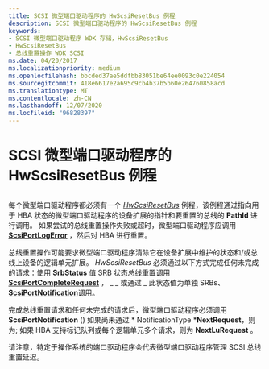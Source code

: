 ```yaml
---
title: SCSI 微型端口驱动程序的 HwScsiResetBus 例程
description: SCSI 微型端口驱动程序的 HwScsiResetBus 例程
keywords:
- SCSI 微型端口驱动程序 WDK 存储，HwScsiResetBus
- HwScsiResetBus
- 总线重置操作 WDK SCSI
ms.date: 04/20/2017
ms.localizationpriority: medium
ms.openlocfilehash: bbcded37ae5ddfbb83051be64ee0093c0e224054
ms.sourcegitcommit: 418e6617e2a695c9cb4b37b5b60e264760858acd
ms.translationtype: MT
ms.contentlocale: zh-CN
ms.lasthandoff: 12/07/2020
ms.locfileid: "96828397"
---
```

# <a name="scsi-miniport-drivers-hwscsiresetbus-routine"></a>SCSI 微型端口驱动程序的 HwScsiResetBus 例程


## <span id="ddk_scsi_miniport_drivers_hwscsiresetbus_routine_kg"></span><span id="DDK_SCSI_MINIPORT_DRIVERS_HWSCSIRESETBUS_ROUTINE_KG"></span>


每个微型端口驱动程序都必须有一个 [*HwScsiResetBus*](/previous-versions/windows/hardware/drivers/ff557318(v=vs.85)) 例程，该例程通过指向用于 HBA 状态的微型端口驱动程序的设备扩展的指针和要重置的总线的 **PathId** 进行调用。 如果尝试的总线重置操作失败或超时，微型端口驱动程序应调用 [**ScsiPortLogError**](/windows-hardware/drivers/ddi/srb/nf-srb-scsiportlogerror) ，然后对 HBA 进行重置。

总线重置操作可能要求微型端口驱动程序清除它在设备扩展中维护的状态和/或总线上设备的逻辑单元扩展。 *HwScsiResetBus* 必须通过以下方式完成任何未完成的请求：使用 **SrbStatus** 值 SRB 状态总线重置调用 [**ScsiPortCompleteRequest**](/windows-hardware/drivers/ddi/srb/nf-srb-scsiportcompleterequest) ， \_ \_ 或通过 \_ 此状态值为单独 SRBs、 [**ScsiPortNotification**](/windows-hardware/drivers/ddi/srb/nf-srb-scsiportnotification)调用。

完成总线重置请求和任何未完成的请求后，微型端口驱动程序必须调用 **ScsiPortNotification** () 如果尚未通过 * NotificationType ***NextRequest**，则为; 如果 HBA 支持标记队列或每个逻辑单元多个请求，则为 **NextLuRequest** 。

请注意，特定于操作系统的端口驱动程序会代表微型端口驱动程序管理 SCSI 总线重置延迟。

 

